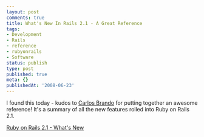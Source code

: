 ```yaml
---
layout: post
comments: true
title: What's New In Rails 2.1 - A Great Reference
tags:
- Development
- Rails
- reference
- rubyonrails
- Software
status: publish
type: post
published: true
meta: {}
publishedAt: '2008-06-23'
---
```


I found this today - kudos to [Carlos Brando](http://www.nomedojogo.com/) for putting together an awesome reference! It's a summary of all the new features rolled into Ruby on Rails 2.1.

[Ruby on Rails 2.1 - What's New](http://www.nomedojogo.com/2008/06/09/new-free-book-ruby-on-rails-21-whats-new/)
